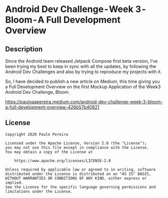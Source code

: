 # Android Dev Challenge - Week 3 - Bloom - A Full Development Overview

## Description
Since the Android team released Jetpack Compose first beta version, I’ve been trying my best to keep in sync with all the updates, by following the Android Dev Challenges and also by trying to reproduce my projects with it.

So, I have decided to publish a new article on Medium, this time giving you a Full Development Overview on the first Mockup Application of the Week3 Android Dev Challenge, Bloom.

https://pauloaapereira.medium.com/android-dev-challenge-week-3-bloom-a-full-development-overview-426b57b40821

## License
```
Copyright 2020 Paulo Pereira

Licensed under the Apache License, Version 2.0 (the "License");
you may not use this file except in compliance with the License.
You may obtain a copy of the License at

    https://www.apache.org/licenses/LICENSE-2.0

Unless required by applicable law or agreed to in writing, software
distributed under the License is distributed on an "AS IS" BASIS,
WITHOUT WARRANTIES OR CONDITIONS OF ANY KIND, either express or implied.
See the License for the specific language governing permissions and
limitations under the License.
```
